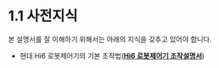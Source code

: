 # 1.1 사전지식

본 설명서를 잘 이해하기 위해서는 아래의 지식을 갖추고 있어야 합니다.

* 현대 Hi6 로봇제어기의 기본 조작법([**Hi6 로봇제어기 조작설명서**](https://hyundai-robotics.gitbook.io/hi6-operation-manual/v/op-korean))
